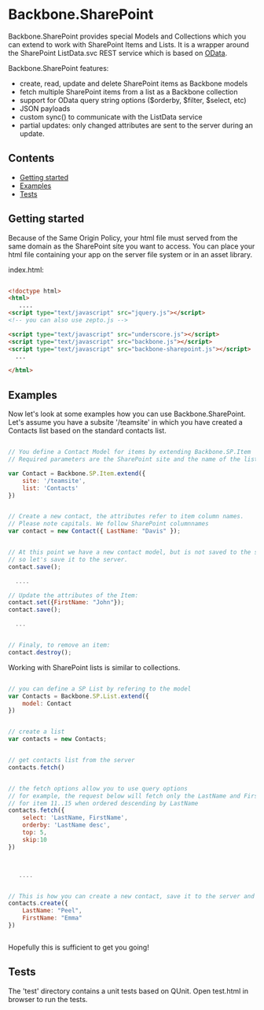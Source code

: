 ﻿Backbone.SharePoint
===================

Backbone.SharePoint provides special Models and Collections which you can extend to work with SharePoint Items and Lists.
It is a wrapper around the SharePoint ListData.svc REST service which is based on [OData](http://www.odata.org). 


Backbone.SharePoint features:

* create, read, update and delete SharePoint items as Backbone models
* fetch multiple SharePoint items from a list as a Backbone collection
* support for OData query string options ($orderby, $filter, $select, etc)
* JSON payloads
* custom sync() to communicate with the ListData service
* partial updates: only changed attributes are sent to the server during an update.



Contents
--------
* [Getting started](#installation)
* [Examples](#examples)
* [Tests](#tests)

Getting started
---------------
Because of the Same Origin Policy, your html file must served from the same domain as the SharePoint site you want to access. 
You can place your html file containing your app on the server file system or in an asset library.  


index.html:
 
```html

<!doctype html>
<html>
   ....
<script type="text/javascript" src="jquery.js"></script> 
<!-- you can also use zepto.js -->

<script type="text/javascript" src="underscore.js"></script>
<script type="text/javascript" src="backbone.js"></script>
<script type="text/javascript" src="backbone-sharepoint.js"></script>
  ...

</html>

```

## <a name="examples"/>Examples

Now let's look at some examples how you can use Backbone.SharePoint. Let's assume you have a subsite '/teamsite' in which you have 
created a Contacts list based on the standard contacts list. 

```js

// You define a Contact Model for items by extending Backbone.SP.Item
// Required parameters are the SharePoint site and the name of the list

var Contact = Backbone.SP.Item.extend({
	site: '/teamsite',
	list: 'Contacts'
})


// Create a new contact, the attributes refer to item column names.
// Please note capitals. We follow SharePoint columnnames
var contact = new Contact({ LastName: "Davis" });


// At this point we have a new contact model, but is not saved to the server, 
// so let's save it to the server.
contact.save();

  ....

// Update the attributes of the Item:
contact.set({FirstName: "John"});
contact.save(); 

  ...


// Finaly, to remove an item:
contact.destroy();


```

Working with SharePoint lists is similar to collections.


```javascript

// you can define a SP List by refering to the model 
var Contacts = Backbone.SP.List.extend({
	model: Contact
})


// create a list
var contacts = new Contacts;


// get contacts list from the server
contacts.fetch()


// the fetch options allow you to use query options
// for example, the request below will fetch only the LastName and FirstName columns
// for item 11..15 when ordered descending by LastName
contacts.fetch({
	select: 'LastName, FirstName',
	orderby: 'LastName desc',
	top: 5,
	skip:10
})



   ....


// This is how you can create a new contact, save it to the server and add it to the list (collection)
contacts.create({
	LastName: "Peel",
	FirstName: "Emma"
})



```

Hopefully this is sufficient to get you going!


## <a name="tests"/>Tests
The 'test' directory contains a unit tests based on QUnit. Open test.html in browser to run the tests.